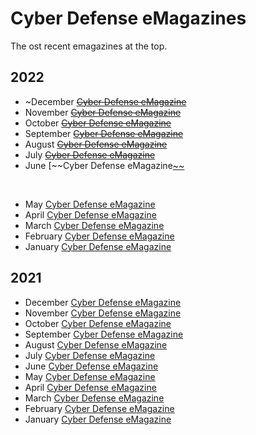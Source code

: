 # Cyber Defense eMagazines

The ost recent emagazines at the top.

## 2022
- ~December [~~Cyber Defense eMagazine~~](https://www.cyberdefensemagazine.com/newsletters/december-2022/CDM-CYBER-DEFENSE-eMAGAZINE-December-2022.pdf)
- November [~~Cyber Defense eMagazine~~](https://www.cyberdefensemagazine.com/newsletters/november-2022/CDM-CYBER-DEFENSE-eMAGAZINE-November-2022.pdf)
- October [~~Cyber Defense eMagazine~~](https://www.cyberdefensemagazine.com/newsletters/october-2022/CDM-CYBER-DEFENSE-eMAGAZINE-October-2022.pdf)
- September [~~Cyber Defense eMagazine~~](https://www.cyberdefensemagazine.com/newsletters/september-2022/CDM-CYBER-DEFENSE-eMAGAZINE-September-2022.pdf)
- August [~~Cyber Defense eMagazine~~](https://www.cyberdefensemagazine.com/newsletters/august-2022/CDM-CYBER-DEFENSE-eMAGAZINE-august-2022.pdf)
- July [~~Cyber Defense eMagazine~~](https://www.cyberdefensemagazine.com/newsletters/july-2022/CDM-CYBER-DEFENSE-eMAGAZINE-July-2022.pdf)
- June [~~Cyber Defense eMagazine[~~](https://www.cyberdefensemagazine.com/newsletters/may-2022/CDM-CYBER-DEFENSE-eMAGAZINE-June-2022.pdf)
<br>

- May [Cyber Defense eMagazine](https://www.cyberdefensemagazine.com/newsletters/may-2022/CDM-CYBER-DEFENSE-eMAGAZINE-May-2022.pdf)
- April [Cyber Defense eMagazine](https://www.cyberdefensemagazine.com/newsletters/april-2022/CDM-CYBER-DEFENSE-eMAGAZINE-April-2022.pdf)
- March [Cyber Defense eMagazine](https://www.cyberdefensemagazine.com/newsletters/march-2022/CDM-CYBER-DEFENSE-eMAGAZINE-March-2022.pdf)
- February [Cyber Defense eMagazine](https://www.cyberdefensemagazine.com/newsletters/february-2022/CDM-CYBER-DEFENSE-eMAGAZINE-February-2022.pdf)
- January [Cyber Defense eMagazine](https://www.cyberdefensemagazine.com/newsletters/january-2022/CDM-CYBER-DEFENSE-eMAGAZINE-January-2022.pdf)

## 2021
- December [Cyber Defense eMagazine](https://www.cyberdefensemagazine.com/newsletters/december-2021/CDM-CYBER-DEFENSE-eMAGAZINE-December-2021.pdf)
- November [Cyber Defense eMagazine](https://www.cyberdefensemagazine.com/newsletters/november-2021/CDM-CYBER-DEFENSE-eMAGAZINE-November-2021.pdf)
- October [Cyber Defense eMagazine](https://www.cyberdefensemagazine.com/newsletters/october-2021/CDM-CYBER-DEFENSE-eMAGAZINE-October-2021.pdf)
- September [Cyber Defense eMagazine](https://www.cyberdefensemagazine.com/newsletters/september-2021/CDM-CYBER-DEFENSE-eMAGAZINE-September-2021.pdf)
- August [Cyber Defense eMagazine](https://www.cyberdefensemagazine.com/newsletters/august-2021/CDM-CYBER-DEFENSE-eMAGAZINE-august-2021.pdf)
- July [Cyber Defense eMagazine](https://www.cyberdefensemagazine.com/newsletters/july-2021/CDM-CYBER-DEFENSE-eMAGAZINE-July-2021.pdf)
- June [Cyber Defense eMagazine](https://www.cyberdefensemagazine.com/newsletters/june-2021/CDM-CYBER-DEFENSE-eMAGAZINE-June-2021.pdf)
- May [Cyber Defense eMagazine](https://www.cyberdefensemagazine.com/newsletters/may-2021/CDM-CYBER-DEFENSE-eMAGAZINE-May-2021.pdf)
- April [Cyber Defense eMagazine](https://www.cyberdefensemagazine.com/newsletters/april-2021/CDM-CYBER-DEFENSE-eMAGAZINE-April-2021.pdf)
- March [Cyber Defense eMagazine](https://www.cyberdefensemagazine.com/newsletters/march-2021/CDM-CYBER-DEFENSE-eMAGAZINE-March-2021.pdf)
- February [Cyber Defense eMagazine](https://www.cyberdefensemagazine.com/newsletters/february-2021/CDM-CYBER-DEFENSE-eMAGAZINE-February-2021.pdf)
- January [Cyber Defense eMagazine](https://www.cyberdefensemagazine.com/newsletters/january-2021/CDM-CYBER-DEFENSE-eMAGAZINE-January-2021.pdf)

